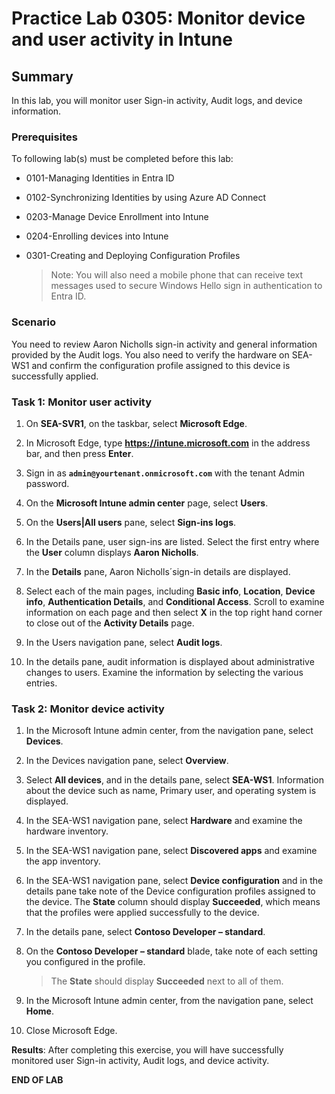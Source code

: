 # Practice Lab 0305: Monitor device and user activity in Intune

## Summary

In this lab, you will monitor user Sign-in activity, Audit logs, and device information.

### Prerequisites

To following lab(s) must be completed before this lab:

- 0101-Managing Identities in Entra ID

- 0102-Synchronizing Identities by using Azure AD Connect

- 0203-Manage Device Enrollment into Intune

- 0204-Enrolling devices into Intune

- 0301-Creating and Deploying Configuration Profiles

  > Note: You will also need a mobile phone that can receive text messages used to secure Windows Hello sign in authentication to Entra ID.

### Scenario

You need to review Aaron Nicholls sign-in activity and general information provided by the Audit logs.  You also need to verify the hardware on SEA-WS1 and confirm the configuration profile assigned to this device is successfully applied.

### Task 1: Monitor user activity

1. On **SEA-SVR1**, on the taskbar, select **Microsoft Edge**.

2. In Microsoft Edge, type **https://intune.microsoft.com** in the address bar, and then press **Enter**.

3. Sign in as **`admin@yourtenant.onmicrosoft.com`** with the tenant Admin password.

4. On the **Microsoft Intune admin center** page, select **Users**.

5. On the **Users|All users** pane, select **Sign-ins logs**.

6. In the Details pane, user sign-ins are listed. Select the first entry where the **User** column displays **Aaron Nicholls**.

7. In the **Details** pane, Aaron Nicholls´sign-in details are displayed.

8. Select each of the main pages, including **Basic info**, **Location**, **Device info**, **Authentication Details**, and **Conditional Access**. Scroll to examine information on each page and then select **X** in the top right hand corner to close out of the **Activity Details** page.

9. In the Users navigation pane, select **Audit logs**.

10. In the details pane, audit information is displayed about administrative changes to users. Examine the information by selecting the various entries.

### Task 2: Monitor device activity

1. In the Microsoft Intune admin center, from the navigation pane, select **Devices**.

2. In the Devices navigation pane, select **Overview**.

3. Select **All devices**, and in the details pane, select **SEA-WS1**. Information about the device such as name, Primary user, and operating system is displayed.

4. In the SEA-WS1 navigation pane, select **Hardware** and examine the hardware inventory.

5. In the SEA-WS1 navigation pane, select **Discovered apps** and examine the app inventory.

6. In the SEA-WS1 navigation pane, select **Device configuration** and in the details pane take note of the Device configuration profiles assigned to the device. The **State** column should display **Succeeded**, which means that the profiles were applied successfully to the device.

7. In the details pane, select **Contoso Developer – standard**.

8. On the **Contoso Developer – standard** blade, take note of each setting you configured in the profile.

   > The **State** should display **Succeeded** next to all of them.

9. In the Microsoft Intune admin center, from the navigation pane, select **Home**.

10. Close Microsoft Edge.

**Results**: After completing this exercise, you will have successfully monitored user Sign-in activity, Audit logs, and device activity.

**END OF LAB**
